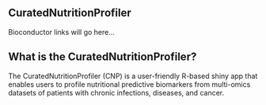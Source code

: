 ## CuratedNutritionProfiler

Bioconductor links will go here...

## What is the CuratedNutritionProfiler? 
The CuratedNutritionProfiler (CNP) is a user-friendly R-based shiny app that enables users to profile nutritional predictive biomarkers from multi-omics datasets of patients with chronic infections, diseases, and cancer.


